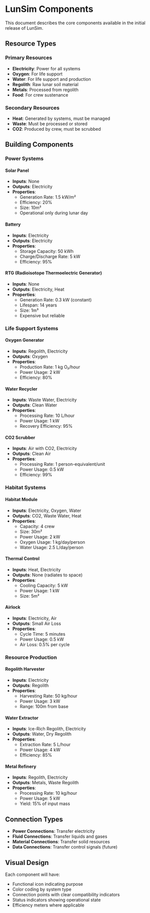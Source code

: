 # LunSim Components

This document describes the core components available in the initial release of LunSim.

## Resource Types

### Primary Resources
- **Electricity**: Power for all systems
- **Oxygen**: For life support
- **Water**: For life support and production
- **Regolith**: Raw lunar soil material
- **Metals**: Processed from regolith
- **Food**: For crew sustenance

### Secondary Resources
- **Heat**: Generated by systems, must be managed
- **Waste**: Must be processed or stored
- **CO2**: Produced by crew, must be scrubbed

## Building Components

### Power Systems

#### Solar Panel
- **Inputs**: None
- **Outputs**: Electricity
- **Properties**:
  - Generation Rate: 1.5 kW/m²
  - Efficiency: 20%
  - Size: 10m²
  - Operational only during lunar day

#### Battery
- **Inputs**: Electricity
- **Outputs**: Electricity
- **Properties**:
  - Storage Capacity: 50 kWh
  - Charge/Discharge Rate: 5 kW
  - Efficiency: 95%

#### RTG (Radioisotope Thermoelectric Generator)
- **Inputs**: None
- **Outputs**: Electricity, Heat
- **Properties**:
  - Generation Rate: 0.3 kW (constant)
  - Lifespan: 14 years
  - Size: 1m³
  - Expensive but reliable

### Life Support Systems

#### Oxygen Generator
- **Inputs**: Regolith, Electricity
- **Outputs**: Oxygen
- **Properties**:
  - Production Rate: 1 kg O₂/hour
  - Power Usage: 2 kW
  - Efficiency: 80%

#### Water Recycler
- **Inputs**: Waste Water, Electricity
- **Outputs**: Clean Water
- **Properties**:
  - Processing Rate: 10 L/hour
  - Power Usage: 1 kW
  - Recovery Efficiency: 95%

#### CO2 Scrubber
- **Inputs**: Air with CO2, Electricity
- **Outputs**: Clean Air
- **Properties**:
  - Processing Rate: 1 person-equivalent/unit
  - Power Usage: 0.5 kW
  - Efficiency: 99%

### Habitat Systems

#### Habitat Module
- **Inputs**: Electricity, Oxygen, Water
- **Outputs**: CO2, Waste Water, Heat
- **Properties**:
  - Capacity: 4 crew
  - Size: 30m²
  - Power Usage: 2 kW
  - Oxygen Usage: 1 kg/day/person
  - Water Usage: 2.5 L/day/person

#### Thermal Control
- **Inputs**: Heat, Electricity
- **Outputs**: None (radiates to space)
- **Properties**:
  - Cooling Capacity: 5 kW
  - Power Usage: 1 kW
  - Size: 5m²

#### Airlock
- **Inputs**: Electricity, Air
- **Outputs**: Small Air Loss
- **Properties**:
  - Cycle Time: 5 minutes
  - Power Usage: 0.5 kW
  - Air Loss: 0.5% per cycle

### Resource Production

#### Regolith Harvester
- **Inputs**: Electricity
- **Outputs**: Regolith
- **Properties**:
  - Harvesting Rate: 50 kg/hour
  - Power Usage: 3 kW
  - Range: 100m from base

#### Water Extractor
- **Inputs**: Ice-Rich Regolith, Electricity
- **Outputs**: Water, Dry Regolith
- **Properties**:
  - Extraction Rate: 5 L/hour
  - Power Usage: 4 kW
  - Efficiency: 85%

#### Metal Refinery
- **Inputs**: Regolith, Electricity
- **Outputs**: Metals, Waste Regolith
- **Properties**:
  - Processing Rate: 10 kg/hour
  - Power Usage: 5 kW
  - Yield: 15% of input mass

## Connection Types

- **Power Connections**: Transfer electricity
- **Fluid Connections**: Transfer liquids and gases
- **Material Connections**: Transfer solid resources
- **Data Connections**: Transfer control signals (future)

## Visual Design

Each component will have:
- Functional icon indicating purpose
- Color coding by system type
- Connection points with clear compatibility indicators
- Status indicators showing operational state
- Efficiency meters where applicable 